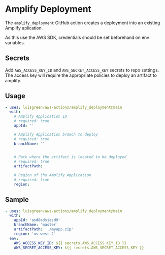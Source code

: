 # Amplify Deployment

The `amplify_deployment` GitHub action creates a deployment into an existing Amplify aplication.

As this use the AWS SDK, credentials should be set beforehand on env variables.

## Secrets
Add `AWS_ACCESS_KEY_ID` and `AWS_SECRET_ACCESS_KEY` secrets to repo settings. The access key will require the appropriate policies to deploy an artifact to amplify. 

## Usage

```yml
- uses: luisgreen/aws-actions/amplify_deployment@main
  with:
    # Amplify Application ID
    # required: true
    appId: ''

    # Amplify Application branch to deploy
    # required: true
    branchName: ''

    
    # Path where the artifact is located to be deployed
    # required: true
    artifactPath:

    # Region of the Amplify Application
    # required: true
    region:
```

## Sample

```yml
- uses: luisgreen/aws-actions/amplify_deployment@main
  with:
    appId: 'asd8adsjasd9'
    branchName: 'master'
    artifactPath: './myapp.zip'
    region: 'us-west-2'
  env:
    AWS_ACCESS_KEY_ID: ${{ secrets.AWS_ACCESS_KEY_ID }}
    AWS_SECRET_ACCESS_KEY: ${{ secrets.AWS_SECRET_ACCESS_KEY }}
```
